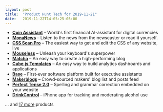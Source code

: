 ```yaml
---
layout: post
title:  "Product Hunt Tech for 2019-11-21"
date:   2019-11-22T14:05:25-05:00
---
```


* **[Coin Assistant](https://www.producthunt.com/posts/coin-assistant?utm_campaign=producthunt-api&utm_medium=api&utm_source=Application%3A+Daily+Digest+RSS+%28ID%3A+3202%29)** – World's first financial AI-assistant for digital currencies
* **[MonaNews](https://www.producthunt.com/posts/monanews?utm_campaign=producthunt-api&utm_medium=api&utm_source=Application%3A+Daily+Digest+RSS+%28ID%3A+3202%29)** – Listen to the news from the newscaster or read it yourself.
* **[CSS Scan Pro](https://www.producthunt.com/posts/css-scan-pro?utm_campaign=producthunt-api&utm_medium=api&utm_source=Application%3A+Daily+Digest+RSS+%28ID%3A+3202%29)** – The easiest way to get and edit the CSS of any website, live
* **[Mouseless](https://www.producthunt.com/posts/mouseless?utm_campaign=producthunt-api&utm_medium=api&utm_source=Application%3A+Daily+Digest+RSS+%28ID%3A+3202%29)** – Unleash your keyboard's superpower
* **[Matcha](https://www.producthunt.com/posts/matcha-75a5fcf7-280d-4ec9-a9b4-3279ce10d883?utm_campaign=producthunt-api&utm_medium=api&utm_source=Application%3A+Daily+Digest+RSS+%28ID%3A+3202%29)** – An easy way to create a high-performing blog
* **[Cube.js Templates](https://www.producthunt.com/posts/cube-js-templates?utm_campaign=producthunt-api&utm_medium=api&utm_source=Application%3A+Daily+Digest+RSS+%28ID%3A+3202%29)** – An easy way to build analytics dashboards and applications
* **[Base](https://www.producthunt.com/posts/base-5?utm_campaign=producthunt-api&utm_medium=api&utm_source=Application%3A+Daily+Digest+RSS+%28ID%3A+3202%29)** – First-ever software platform built for executive assistants
* **[Makerblogs](https://www.producthunt.com/posts/makerblogs?utm_campaign=producthunt-api&utm_medium=api&utm_source=Application%3A+Daily+Digest+RSS+%28ID%3A+3202%29)** – Crowd-sourced makers' blog list and posts feed
* **[Perfect Tense 2.0](https://www.producthunt.com/posts/perfect-tense-2-0?utm_campaign=producthunt-api&utm_medium=api&utm_source=Application%3A+Daily+Digest+RSS+%28ID%3A+3202%29)** – Spelling and grammar correction embedded on your website
* **[DrinkControl](https://www.producthunt.com/posts/drinkcontrol?utm_campaign=producthunt-api&utm_medium=api&utm_source=Application%3A+Daily+Digest+RSS+%28ID%3A+3202%29)** – iPhone app for tracking and moderating alcohol use

… and [17 more](https://www.producthunt.com/tech) products
